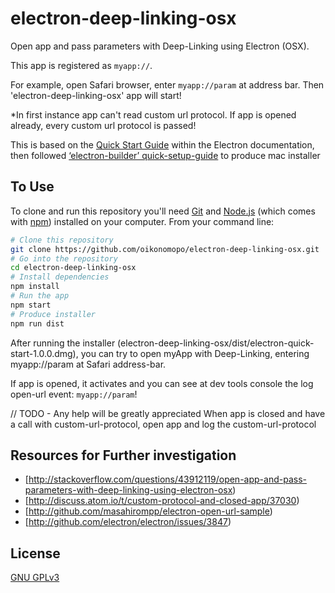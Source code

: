 # electron-deep-linking-osx


Open app and pass parameters with Deep-Linking using Electron (OSX).

This app is registered as ```myapp://```.

For example, open Safari browser, enter ```myapp://param``` at address bar. Then 'electron-deep-linking-osx' app will start!

*In first instance app can't read custom url protocol. If app is opened already, every custom url protocol is passed!


This is based on the [Quick Start Guide](http://electron.atom.io/docs/tutorial/quick-start) within the Electron documentation, then followed [‘electron-builder’ quick-setup-guide](https://github.com/electron-userland/electron-builder#quick-setup-guide) to produce mac installer


## To Use

To clone and run this repository you'll need [Git](https://git-scm.com) and [Node.js](https://nodejs.org/en/download/) (which comes with [npm](http://npmjs.com)) installed on your computer. From your command line:

```bash
# Clone this repository
git clone https://github.com/oikonomopo/electron-deep-linking-osx.git
# Go into the repository
cd electron-deep-linking-osx
# Install dependencies
npm install
# Run the app
npm start
# Produce installer
npm run dist
```
After running the installer (electron-deep-linking-osx/dist/electron-quick-start-1.0.0.dmg), you can try to open myApp with Deep-Linking, entering myapp://param at Safari address-bar.

If app is opened, it activates and you can see at dev tools console the log open-url event: ```myapp://param```!

// TODO - Any help will be greatly appreciated
When app is closed and have a call with custom-url-protocol, open app and log the custom-url-protocol

## Resources for Further investigation

- [http://stackoverflow.com/questions/43912119/open-app-and-pass-parameters-with-deep-linking-using-electron-osx)
- [http://discuss.atom.io/t/custom-protocol-and-closed-app/37030)
- [http://github.com/masahirompp/electron-open-url-sample)
- [http://github.com/electron/electron/issues/3847)


## License

[GNU GPLv3](LICENSE.md)
